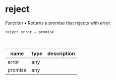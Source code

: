 # reject

_Function_ &bull; Returns a promise that rejects with _error_.

<pre><code>reject error &rarr; promise</code></pre>
<br>

| name | type | description |
|------|------|-------------|
|error|any||
|promise|any||


